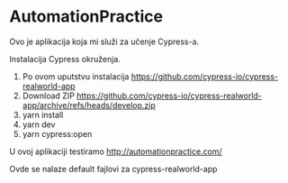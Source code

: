 # AutomationPractice


Ovo je aplikacija koja mi služi za učenje Cypress-a. 

Instalacija Cypress okruženja. 

1. Po ovom uputstvu instalacija https://github.com/cypress-io/cypress-realworld-app
2. Download ZIP https://github.com/cypress-io/cypress-realworld-app/archive/refs/heads/develop.zip
4. yarn install
5. yarn dev
6. yarn cypress:open

U ovoj aplikaciji testiramo http://automationpractice.com/

Ovde se nalaze default fajlovi za cypress-realworld-app
